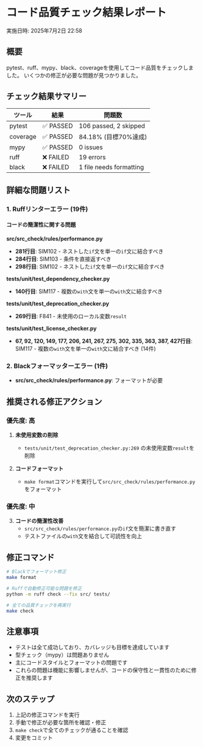 # コード品質チェック結果レポート

実施日時: 2025年7月2日 22:58

## 概要

pytest、ruff、mypy、black、coverageを使用してコード品質をチェックしました。
いくつかの修正が必要な問題が見つかりました。

## チェック結果サマリー

| ツール | 結果 | 問題数 |
|--------|------|--------|
| pytest | ✅ PASSED | 106 passed, 2 skipped |
| coverage | ✅ PASSED | 84.18% (目標70%達成) |
| mypy | ✅ PASSED | 0 issues |
| ruff | ❌ FAILED | 19 errors |
| black | ❌ FAILED | 1 file needs formatting |

## 詳細な問題リスト

### 1. Ruffリンターエラー (19件)

#### コードの簡潔性に関する問題

**src/src_check/rules/performance.py**
- **281行目**: SIM102 - ネストした`if`文を単一の`if`文に結合すべき
- **284行目**: SIM103 - 条件を直接返すべき
- **298行目**: SIM102 - ネストした`if`文を単一の`if`文に結合すべき

**tests/unit/test_dependency_checker.py**
- **140行目**: SIM117 - 複数の`with`文を単一の`with`文に結合すべき

**tests/unit/test_deprecation_checker.py**
- **269行目**: F841 - 未使用のローカル変数`result`

**tests/unit/test_license_checker.py**
- **67, 92, 120, 149, 177, 206, 241, 267, 275, 302, 335, 363, 387, 427行目**: SIM117 - 複数の`with`文を単一の`with`文に結合すべき (14件)

### 2. Blackフォーマッターエラー (1件)

- **src/src_check/rules/performance.py**: フォーマットが必要

## 推奨される修正アクション

### 優先度: 高

1. **未使用変数の削除**
   - `tests/unit/test_deprecation_checker.py:269` の未使用変数`result`を削除

2. **コードフォーマット**
   - `make format`コマンドを実行して`src/src_check/rules/performance.py`をフォーマット

### 優先度: 中

3. **コードの簡潔性改善**
   - `src/src_check/rules/performance.py`の`if`文を簡潔に書き直す
   - テストファイルの`with`文を結合して可読性を向上

## 修正コマンド

```bash
# Blackでフォーマット修正
make format

# Ruffで自動修正可能な問題を修正
python -m ruff check --fix src/ tests/

# 全ての品質チェックを再実行
make check
```

## 注意事項

- テストは全て成功しており、カバレッジも目標を達成しています
- 型チェック（mypy）は問題ありません
- 主にコードスタイルとフォーマットの問題です
- これらの問題は機能に影響しませんが、コードの保守性と一貫性のために修正を推奨します

## 次のステップ

1. 上記の修正コマンドを実行
2. 手動で修正が必要な箇所を確認・修正
3. `make check`で全てのチェックが通ることを確認
4. 変更をコミット